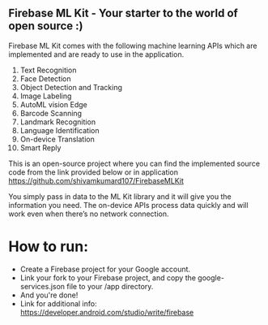 ## Firebase ML Kit - Your starter to the world of open source :)
Firebase ML Kit comes with the following machine learning APIs which are implemented and are ready to use in the application.
1. Text Recognition
2. Face Detection
3. Object Detection and Tracking
4. Image Labeling
5. AutoML vision Edge
6. Barcode Scanning
7. Landmark Recognition
8. Language Identification
9. On-device Translation
10. Smart Reply

This is an open-source project where you can find the implemented source code from the link provided below or in application
https://github.com/shivamkumard107/FirebaseMLKit

You simply pass in data to the ML Kit library and it will give you the information you need. The on-device APIs process data quickly and will work even when there’s no network connection.

# How to run:
- Create a Firebase project for your Google account.
- Link your fork to your Firebase project, and copy the google-services.json file to your /app directory.
- And you're done!
- Link for additional info: https://developer.android.com/studio/write/firebase